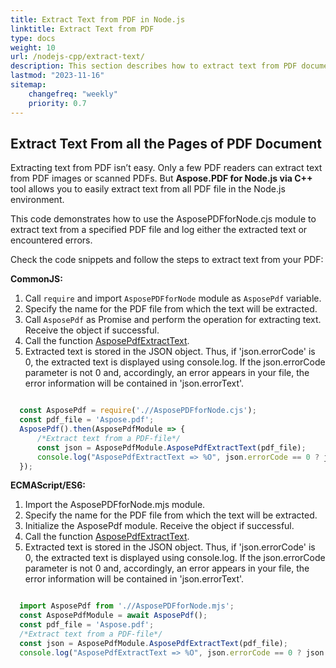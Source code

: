 ```yaml
---
title: Extract Text from PDF in Node.js
linktitle: Extract Text from PDF
type: docs
weight: 10
url: /nodejs-cpp/extract-text/
description: This section describes how to extract text from PDF document using Aspose.PDF for Node.js via C++ toolkit.
lastmod: "2023-11-16"
sitemap:
    changefreq: "weekly"
    priority: 0.7
---
```


## Extract Text From all the Pages of PDF Document

Extracting text from PDF isn’t easy. Only a few PDF readers can extract text from PDF images or scanned PDFs. But **Aspose.PDF for Node.js via C++** tool allows you to easily extract text from all PDF file in the Node.js environment. 

This code demonstrates how to use the AsposePDFforNode.cjs module to extract text from a specified PDF file and log either the extracted text or encountered errors.

Check the code snippets and follow the steps to extract text from your PDF:

**CommonJS:**

1. Call `require` and import `AsposePDFforNode` module as `AsposePdf` variable.
1. Specify the name for the PDF file from which the text will be extracted.
1. Call `AsposePdf` as Promise and perform the operation for extracting text. Receive the object if successful.
1. Call the function [AsposePdfExtractText](https://reference.aspose.com/pdf/nodejs-cpp/convert/asposepdfextracttext/).
1. Extracted text is stored in the JSON object. Thus, if 'json.errorCode' is 0, the extracted text is displayed using console.log. If the json.errorCode parameter is not 0 and, accordingly, an error appears in your file, the error information will be contained in 'json.errorText'.

```js

  const AsposePdf = require('.//AsposePDFforNode.cjs');
  const pdf_file = 'Aspose.pdf';
  AsposePdf().then(AsposePdfModule => {
      /*Extract text from a PDF-file*/
      const json = AsposePdfModule.AsposePdfExtractText(pdf_file);
      console.log("AsposePdfExtractText => %O", json.errorCode == 0 ? json.extractText : json.errorText);
  });
```

**ECMAScript/ES6:**

1. Import the AsposePDFforNode.mjs module.
1. Specify the name for the PDF file from which the text will be extracted.
1. Initialize the AsposePdf module. Receive the object if successful.
1. Call the function [AsposePdfExtractText](https://reference.aspose.com/pdf/nodejs-cpp/convert/asposepdfextracttext/).
1. Extracted text is stored in the JSON object. Thus, if 'json.errorCode' is 0, the extracted text is displayed using console.log. If the json.errorCode parameter is not 0 and, accordingly, an error appears in your file, the error information will be contained in 'json.errorText'.

```js

  import AsposePdf from './/AsposePDFforNode.mjs';
  const AsposePdfModule = await AsposePdf();
  const pdf_file = 'Aspose.pdf';
  /*Extract text from a PDF-file*/
  const json = AsposePdfModule.AsposePdfExtractText(pdf_file);
  console.log("AsposePdfExtractText => %O", json.errorCode == 0 ? json.extractText : json.errorText);
```
